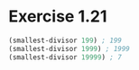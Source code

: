 # Exercise 1.21

```lisp
(smallest-divisor 199) ; 199
(smallest-divisor 1999) ; 1999
(smallest-divisor 19999) ; 7
```
